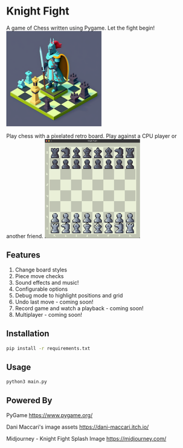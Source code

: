 # Knight Fight

A game of Chess written using Pygame. Let the fight begin!
<img src="https://raw.githubusercontent.com/intothevoid/knightfight/main/assets/logo.png" width="50%" height="50%"></img>

Play chess with a pixelated retro board. Play against a CPU player or another friend.
<img src="https://raw.githubusercontent.com/intothevoid/knightfight/main/assets/sshot.png" width="50%" height="50%"></img>

## Features
1. Change board styles
2. Piece move checks
3. Sound effects and music!
4. Configurable options
5. Debug mode to highlight positions and grid
3. Undo last move - coming soon!
4. Record game and watch a playback - coming soon!
5. Multiplayer - coming soon!

## Installation

```bash
pip install -r requirements.txt
```

## Usage

```bash
python3 main.py
```

## Powered By

PyGame https://www.pygame.org/

Dani Maccari's image assets https://dani-maccari.itch.io/

Midjourney - Knight Fight Splash Image https://midjourney.com/
